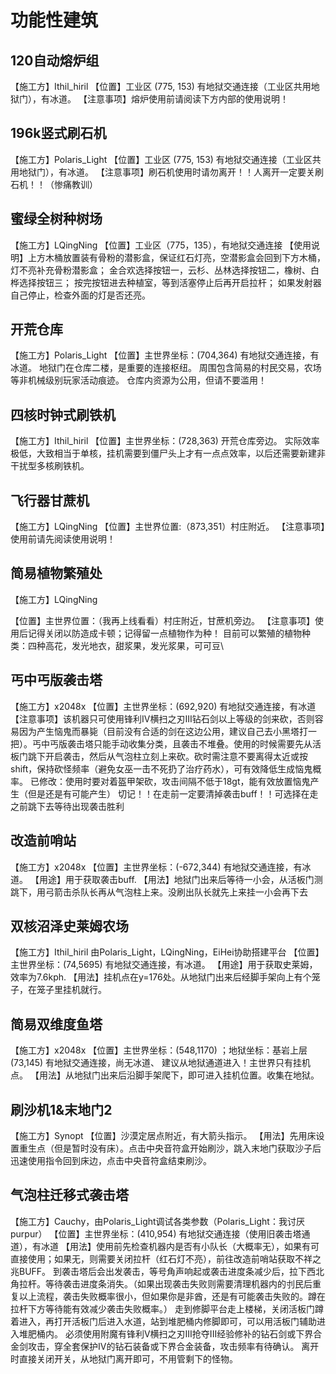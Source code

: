 # 功能性建筑

## 120自动熔炉组
【施工方】Ithil_hiril
【位置】工业区 (775, 153) 有地狱交通连接（工业区共用地狱门），有冰道。
【注意事项】熔炉使用前请阅读下方内部的使用说明！

## 196k竖式刷石机
【施工方】Polaris_Light
【位置】工业区 (775, 153) 有地狱交通连接（工业区共用地狱门），有冰道。
【注意事项】刷石机使用时请勿离开！！人离开一定要关刷石机！！（惨痛教训）

## 蜜绿全树种树场
【施工方】LQingNing
【位置】工业区（775，135），有地狱交通连接
【使用说明】上方木桶放置装有骨粉的潜影盒，保证红石灯亮，空潜影盒会回到下方木桶，灯不亮补充骨粉潜影盒；
金合欢选择按钮一，云杉、丛林选择按钮二，橡树、白桦选择按钮三；
按完按钮进去种植室，等到活塞停止后再开启拉杆；
如果发射器自己停止，检查外面的灯是否还亮。

## 开荒仓库

【施工方】Polaris_Light
【位置】主世界坐标：(704,364) 有地狱交通连接，有冰道。
地狱门在仓库二楼，是重要的连接枢纽。
周围包含简易的村民交易，农场等非机械级别玩家活动痕迹。
仓库内资源为公用，但请不要滥用！

## 四核时钟式刷铁机

【施工方】Ithil_hiril
【位置】主世界坐标：(728,363) 开荒仓库旁边。
实际效率极低，大致相当于单核，挂机需要到僵尸头上才有一点点效率，以后还需要新建非干扰型多核刷铁机。

## 飞行器甘蔗机
【施工方】LQingNing
【位置】主世界位置:（873,351）村庄附近。
【注意事项】使用前请先阅读使用说明！

## 简易植物繁殖处
【施工方】LQingNing

【位置】主世界位置：（我再上线看看）村庄附近，甘蔗机旁边。
【注意事项】使用后记得关闭以防造成卡顿；记得留一点植物作为种！
目前可以繁殖的植物种类：四种高花，发光地衣，甜浆果，发光浆果，可可豆\

## 丐中丐版袭击塔
【施工方】x2048x
【位置】主世界坐标：(692,920) 有地狱交通连接，有冰道
【注意事项】该机器只可使用锋利IV横扫之刃III钻石剑以上等级的剑来砍，否则容易因为产生恼鬼而暴毙（目前没有合适的剑在这边公用，建议自己去小黑塔打一把）。丐中丐版袭击塔只能手动收集分类，且袭击不堆叠。使用的时候需要先从活板门跳下开启袭击，然后从气泡柱立刻上来砍。砍时需注意不要离得太近或按shift，保持砍怪频率（避免女巫一击不死扔了治疗药水），可有效降低生成恼鬼概率。
已修改：使用时要对着盔甲架砍，攻击间隔不低于18gt，能有效放置恼鬼产生（但是还是有可能产生）
切记！！在走前一定要清掉袭击buff！！可选择在走之前跳下去等待出现袭击胜利

## 改造前哨站
【施工方】x2048x
【位置】主世界坐标：(-672,344) 有地狱交通连接，有冰道。
【用途】用于获取袭击buff.
【用法】地狱门出来后等待一小会，从活板门测跳下，用弓箭击杀队长再从气泡柱上来。没刷出队长就先上来挂一小会再下去

## 双核沼泽史莱姆农场
【施工方】Ithil_hiril 由Polaris_Light，LQingNing，EiHei协助搭建平台
【位置】主世界坐标：(74,5695) 有地狱交通连接，有冰道。
【用途】用于获取史莱姆，效率为7.6kph.
【用法】挂机点在y=176处。从地狱门出来后经脚手架向上有个笼子，在笼子里挂机就行。

## 简易双维度鱼塔
【施工方】x2048x
【位置】主世界坐标：(548,1170) ；地狱坐标：基岩上层(73,145)
有地狱交通连接，尚无冰道、
建议从地狱通道进入！主世界只有挂机点。
【用法】从地狱门出来后沿脚手架爬下，即可进入挂机位置。收集在地狱。

## 刷沙机1&末地门2
【施工方】Synopt
【位置】沙漠定居点附近，有大箭头指示。
【用法】先用床设置重生点（但是暂时没有床）。点击中央音符盒开始刷沙，跳入末地门获取沙子后迅速使用指令回到床边，点击中央音符盒结束刷沙。

## 气泡柱迁移式袭击塔
【施工方】Cauchy，由Polaris_Light调试各类参数（Polaris_Light：我讨厌purpur）
【位置】主世界坐标：(410,954) 有地狱交通连接（使用旧袭击塔通道），有冰道
【用法】使用前先检查机器内是否有小队长（大概率无），如果有可直接使用；如果无，则需要关闭拉杆（红石灯不亮），前往改造前哨站获取不祥之兆BUFF。
到袭击塔后会出发袭击，等号角声响起或袭击进度条减少后，拉下西北角拉杆。等待袭击进度条消失。（如果出现袭击失败则需要清理机器内的刌民后重复以上流程，袭击失败概率很小，但如果你是非酋，还是有可能袭击失败的。蹲在拉杆下方等待能有效减少袭击失败概率。）
走到修脚平台走上楼梯，关闭活板门蹲着进入，再打开活板门后进入水道，站到堆肥桶内修脚即可，可以用活板门辅助进入堆肥桶内。
必须使用附魔有锋利V横扫之刃III抢夺III经验修补的钻石剑或下界合金剑攻击，穿全套保护IV的钻石装备或下界合金装备，攻击频率有待确认。
离开时直接关闭开关，从地狱门离开即可，不用管剩下的怪物。